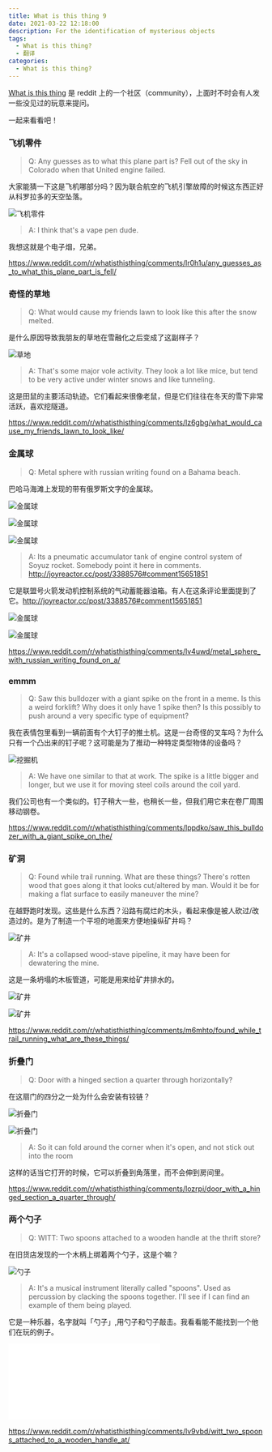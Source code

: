```yaml
---
title: What is this thing 9
date: 2021-03-22 12:18:00
description: For the identification of mysterious objects
tags:
  - What is this thing?
  - 翻译
categories:
  - What is this thing?
---
```


[What is this thing](https://www.reddit.com/r/whatisthisthing/) 是 reddit 上的一个社区（community），上面时不时会有人发一些没见过的玩意来提问。

一起来看看吧！

<!-- more -->

### 飞机零件

> Q: Any guesses as to what this plane part is? Fell out of the sky in Colorado when that United engine failed.

大家能猜一下这是飞机哪部分吗？因为联合航空的飞机引擎故障的时候这东西正好从科罗拉多的天空坠落。

![飞机零件](https://cdn.jsdelivr.net/gh/AemonCao/AemonCao.github.io@master/source/_posts/whatisthisthing-9/飞机零件.jpg)

> A: I think that's a vape pen dude.

我想这就是个电子烟，兄弟。

<https://www.reddit.com/r/whatisthisthing/comments/lr0h1u/any_guesses_as_to_what_this_plane_part_is_fell/>

### 奇怪的草地

> Q: What would cause my friends lawn to look like this after the snow melted.

是什么原因导致我朋友的草地在雪融化之后变成了这副样子？

![草地](https://cdn.jsdelivr.net/gh/AemonCao/AemonCao.github.io@master/source/_posts/whatisthisthing-9/草地.png)

> A: That's some major vole activity. They look a lot like mice, but tend to be very active under winter snows and like tunneling.

这是田鼠的主要活动轨迹。它们看起来很像老鼠，但是它们往往在冬天的雪下非常活跃，喜欢挖隧道。

<https://www.reddit.com/r/whatisthisthing/comments/lz6gbg/what_would_cause_my_friends_lawn_to_look_like/>

### 金属球

> Q: Metal sphere with russian writing found on a Bahama beach.

巴哈马海滩上发现的带有俄罗斯文字的金属球。

![金属球](https://cdn.jsdelivr.net/gh/AemonCao/AemonCao.github.io@master/source/_posts/whatisthisthing-9/金属球1.jpg)

![金属球](https://cdn.jsdelivr.net/gh/AemonCao/AemonCao.github.io@master/source/_posts/whatisthisthing-9/金属球2.jpg)

![金属球](https://cdn.jsdelivr.net/gh/AemonCao/AemonCao.github.io@master/source/_posts/whatisthisthing-9/金属球3.jpg)

> A: Its a pneumatic accumulator tank of engine control system of Soyuz rocket. Somebody point it here in comments. <http://joyreactor.cc/post/3388576#comment15651851>

它是联盟号火箭发动机控制系统的气动蓄能器油箱。有人在这条评论里面提到了它。<http://joyreactor.cc/post/3388576#comment15651851>

![金属球](https://cdn.jsdelivr.net/gh/AemonCao/AemonCao.github.io@master/source/_posts/whatisthisthing-9/金属球4.jpeg)

![金属球](https://cdn.jsdelivr.net/gh/AemonCao/AemonCao.github.io@master/source/_posts/whatisthisthing-9/金属球5.jpeg)

<https://www.reddit.com/r/whatisthisthing/comments/lv4uwd/metal_sphere_with_russian_writing_found_on_a/>

### emmm

> Q: Saw this bulldozer with a giant spike on the front in a meme. Is this a weird forklift? Why does it only have 1 spike then? Is this possibly to push around a very specific type of equipment?

我在表情包里看到一辆前面有个大钉子的推土机。这是一台奇怪的叉车吗？为什么只有一个凸出来的钉子呢？这可能是为了推动一种特定类型物体的设备吗？

![挖掘机](https://cdn.jsdelivr.net/gh/AemonCao/AemonCao.github.io@master/source/_posts/whatisthisthing-9/挖掘机.png)

> A: We have one similar to that at work. The spike is a little bigger and longer, but we use it for moving steel coils around the coil yard.

我们公司也有一个类似的。钉子稍大一些，也稍长一些，但我们用它来在卷厂周围移动钢卷。

<https://www.reddit.com/r/whatisthisthing/comments/lppdko/saw_this_bulldozer_with_a_giant_spike_on_the/>

### 矿洞

> Q: Found while trail running. What are these things? There's rotten wood that goes along it that looks cut/altered by man. Would it be for making a flat surface to easily maneuver the mine?

在越野跑时发现。这些是什么东西？沿路有腐烂的木头，看起来像是被人砍过/改造过的。是为了制造一个平坦的地面来方便地操纵矿井吗？

![矿井](https://cdn.jsdelivr.net/gh/AemonCao/AemonCao.github.io@master/source/_posts/whatisthisthing-9/矿井.jpg)

 > A: It's a collapsed wood-stave pipeline, it may have been for dewatering the mine.

 这是一条坍塌的木板管道，可能是用来给矿井排水的。

![矿井](https://cdn.jsdelivr.net/gh/AemonCao/AemonCao.github.io@master/source/_posts/whatisthisthing-9/矿井2.jfif)

![矿井](https://cdn.jsdelivr.net/gh/AemonCao/AemonCao.github.io@master/source/_posts/whatisthisthing-9/矿井3.jpg)

 <https://www.reddit.com/r/whatisthisthing/comments/m6mhto/found_while_trail_running_what_are_these_things/>

### 折叠门

 > Q: Door with a hinged section a quarter through horizontally?

 在这扇门的四分之一处为什么会安装有铰链？

![折叠门](https://cdn.jsdelivr.net/gh/AemonCao/AemonCao.github.io@master/source/_posts/whatisthisthing-9/折叠门1.jpg)

![折叠门](https://cdn.jsdelivr.net/gh/AemonCao/AemonCao.github.io@master/source/_posts/whatisthisthing-9/折叠门2.jpg)

 > A: So it can fold around the corner when it's open, and not stick out into the room

这样的话当它打开的时候，它可以折叠到角落里，而不会伸到房间里。

<https://www.reddit.com/r/whatisthisthing/comments/lozrpi/door_with_a_hinged_section_a_quarter_through/>

### 两个勺子

> Q: WITT: Two spoons attached to a wooden handle at the thrift store?

在旧货店发现的一个木柄上绑着两个勺子，这是个嘛？

![勺子](https://cdn.jsdelivr.net/gh/AemonCao/AemonCao.github.io@master/source/_posts/whatisthisthing-9/勺子.jpg)

> A: It's a musical instrument literally called "spoons". Used as percussion by clacking the spoons together. I'll see if I can find an example of them being played.

它是一种乐器，名字就叫「勺子」,用勺子和勺子敲击。我看看能不能找到一个他们在玩的例子。

<iframe src="//player.bilibili.com/player.html?aid=60322841&bvid=BV1Nt41177AM&cid=105024872&page=1" scrolling="no" border="0" frameborder="no" framespacing="0" allowfullscreen="true"> </iframe>

<https://www.reddit.com/r/whatisthisthing/comments/lv9vbd/witt_two_spoons_attached_to_a_wooden_handle_at/>
